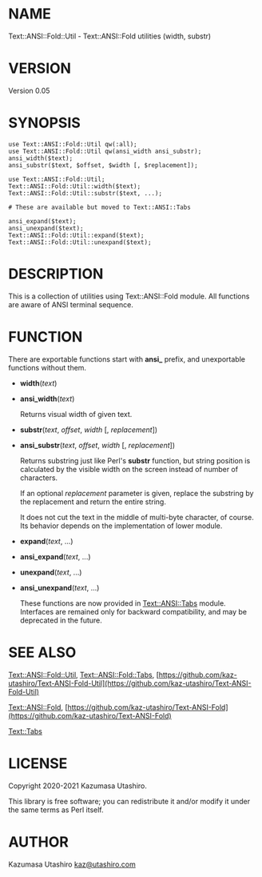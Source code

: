 # NAME

Text::ANSI::Fold::Util - Text::ANSI::Fold utilities (width, substr)

# VERSION

Version 0.05

# SYNOPSIS

    use Text::ANSI::Fold::Util qw(:all);
    use Text::ANSI::Fold::Util qw(ansi_width ansi_substr);
    ansi_width($text);
    ansi_substr($text, $offset, $width [, $replacement]);

    use Text::ANSI::Fold::Util;
    Text::ANSI::Fold::Util::width($text);
    Text::ANSI::Fold::Util::substr($text, ...);

    # These are available but moved to Text::ANSI::Tabs

    ansi_expand($text);
    ansi_unexpand($text);
    Text::ANSI::Fold::Util::expand($text);
    Text::ANSI::Fold::Util::unexpand($text);

# DESCRIPTION

This is a collection of utilities using Text::ANSI::Fold module.  All
functions are aware of ANSI terminal sequence.

# FUNCTION

There are exportable functions start with **ansi\_** prefix, and
unexportable functions without them.

- **width**(_text_)
- **ansi\_width**(_text_)

    Returns visual width of given text.

- **substr**(_text_, _offset_, _width_ \[, _replacement_\])
- **ansi\_substr**(_text_, _offset_, _width_ \[, _replacement_\])

    Returns substring just like Perl's **substr** function, but string
    position is calculated by the visible width on the screen instead of
    number of characters.

    If an optional _replacement_ parameter is given, replace the substring
    by the replacement and return the entire string.

    It does not cut the text in the middle of multi-byte character, of
    course.  Its behavior depends on the implementation of lower module.

- **expand**(_text_, ...)
- **ansi\_expand**(_text_, ...)
- **unexpand**(_text_, ...)
- **ansi\_unexpand**(_text_, ...)

    These functions are now provided in [Text::ANSI::Tabs](https://metacpan.org/pod/Text::ANSI::Tabs) module.
    Interfaces are remained only for backward compatibility, and may be
    deprecated in the future.

# SEE ALSO

[Text::ANSI::Fold::Util](https://metacpan.org/pod/Text::ANSI::Fold::Util),
[Text::ANSI::Fold::Tabs](https://metacpan.org/pod/Text::ANSI::Fold::Tabs),
[https://github.com/kaz-utashiro/Text-ANSI-Fold-Util](https://github.com/kaz-utashiro/Text-ANSI-Fold-Util)

[Text::ANSI::Fold](https://metacpan.org/pod/Text::ANSI::Fold),
[https://github.com/kaz-utashiro/Text-ANSI-Fold](https://github.com/kaz-utashiro/Text-ANSI-Fold)

[Text::Tabs](https://metacpan.org/pod/Text::Tabs)

# LICENSE

Copyright 2020-2021 Kazumasa Utashiro.

This library is free software; you can redistribute it and/or modify
it under the same terms as Perl itself.

# AUTHOR

Kazumasa Utashiro <kaz@utashiro.com>
